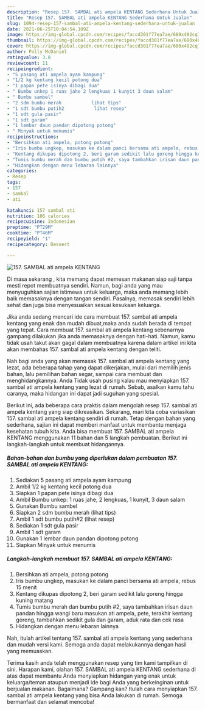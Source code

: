 ```yaml
---
description: "Resep 157. SAMBAL ati ampela KENTANG Sederhana Untuk Jualan"
title: "Resep 157. SAMBAL ati ampela KENTANG Sederhana Untuk Jualan"
slug: 1094-resep-157-sambal-ati-ampela-kentang-sederhana-untuk-jualan
date: 2021-06-25T10:04:54.109Z
image: https://img-global.cpcdn.com/recipes/faccd301f77ea7ae/680x482cq70/157-sambal-ati-ampela-kentang-foto-resep-utama.jpg
thumbnail: https://img-global.cpcdn.com/recipes/faccd301f77ea7ae/680x482cq70/157-sambal-ati-ampela-kentang-foto-resep-utama.jpg
cover: https://img-global.cpcdn.com/recipes/faccd301f77ea7ae/680x482cq70/157-sambal-ati-ampela-kentang-foto-resep-utama.jpg
author: Polly McDaniel
ratingvalue: 3.8
reviewcount: 11
recipeingredient:
- "5 pasang ati ampela ayam kampung"
- "1/2 kg kentang kecil potong dua"
- "1 papan pete isinya dibagi dua"
- " Bumbu unkep 1 ruas jahe 2 lengkuas 1 kunyit 3 daun salam"
- " Bumbu sambel"
- "2 sdm bumbu merah           lihat tips"
- "1 sdt bumbu putih2           lihat resep"
- "1 sdt gula pasir"
- "1 sdt garam"
- "1 lembar daun pandan dipotong potong"
- " Minyak untuk menumis"
recipeinstructions:
- "Bersihkan ati ampela, potong potong"
- "Iris bumbu ungkep, masukan ke dalam panci bersama ati ampela, rebus 15 menit"
- "Kentang dikupas dipotong 2, beri garam sedikit lalu goreng hingga kuning matang"
- "Tumis bumbu merah dan bumbu putih #2, saya tambahkan irisan daun pandan hingga wangi baru masukan ati ampela, pete, terakhir kentang goreng, tambahkan sedikit gula dan garam, aduk rata dan cek rasa"
- "Hidangkan dengan menu lebaran lainnya"
categories:
- Resep
tags:
- 157
- sambal
- ati

katakunci: 157 sambal ati 
nutrition: 106 calories
recipecuisine: Indonesian
preptime: "PT29M"
cooktime: "PT46M"
recipeyield: "1"
recipecategory: Dessert

---
```



![157. SAMBAL ati ampela KENTANG](https://img-global.cpcdn.com/recipes/faccd301f77ea7ae/680x482cq70/157-sambal-ati-ampela-kentang-foto-resep-utama.jpg)

Di masa  sekarang , kita memang dapat memesan makanan siap saji tanpa mesti repot membuatnya sendiri. Namun, bagi anda yang mau menyuguhkan sajian istimewa untuk keluarga, maka anda memang lebih baik memasaknya dengan tangan sendiri. Pasalnya, memasak sendiri lebih sehat dan juga bisa menyesuaikan sesuai kesukaan keluarga.

Jika anda sedang mencari ide cara membuat 157. sambal ati ampela kentang yang enak dan mudah dibuat,maka anda sudah berada di tempat yang tepat. Cara membuat 157. sambal ati ampela kentang  sebenarnya gampang dilakukan jika anda memasaknya dengan hati-hati. Namun, kamu tidak usah takut akan gagal dalam membuatnya 
karena dalam artikel ini kita akan membahas 157. sambal ati ampela kentang dengan teliti.  



Nah bagi anda yang akan memasak 157. sambal ati ampela kentang yang lezat, ada beberapa tahap yang dapat dikerjakan, mulai dari memilih jenis bahan, lalu pemilihan bahan segar, sampai cara membuat dan menghidangkannya. Anda Tidak usah pusing kalau mau menyiapkan 157. sambal ati ampela kentang yang lezat di rumah. Sebab, asalkan kamu  tahu caranya, maka hidangan ini dapat jadi suguhan yang spesial.

Berikut ini, ada beberapa cara praktis  dalam mengolah resep 157. sambal ati ampela kentang yang siap dikreasikan. Sekarang, mari kita coba variasikan 157. sambal ati ampela kentang sendiri di rumah. Tetap dengan bahan yang sederhana, sajian ini dapat memberi manfaat untuk membantu menjaga kesehatan tubuh kita. Anda bisa membuat 157. SAMBAL ati ampela KENTANG menggunakan 11 bahan dan 5 langkah pembuatan. Berikut ini langkah-langkah untuk membuat hidangannya.

<!--inarticleads1-->

##### Bahan-bahan dan bumbu yang diperlukan dalam pembuatan 157. SAMBAL ati ampela KENTANG:

1. Sediakan 5 pasang ati ampela ayam kampung
1. Ambil 1/2 kg kentang kecil potong dua
1. Siapkan 1 papan pete isinya dibagi dua
1. Ambil  Bumbu unkep: 1 ruas jahe, 2 lengkuas, 1 kunyit, 3 daun salam
1. Gunakan  Bumbu sambel
1. Siapkan 2 sdm bumbu merah           (lihat tips)
1. Ambil 1 sdt bumbu putih#2           (lihat resep)
1. Sediakan 1 sdt gula pasir
1. Ambil 1 sdt garam
1. Gunakan 1 lembar daun pandan dipotong potong
1. Siapkan  Minyak untuk menumis




<!--inarticleads2-->

##### Langkah-langkah membuat 157. SAMBAL ati ampela KENTANG:

1. Bersihkan ati ampela, potong potong
1. Iris bumbu ungkep, masukan ke dalam panci bersama ati ampela, rebus 15 menit
1. Kentang dikupas dipotong 2, beri garam sedikit lalu goreng hingga kuning matang
1. Tumis bumbu merah dan bumbu putih #2, saya tambahkan irisan daun pandan hingga wangi baru masukan ati ampela, pete, terakhir kentang goreng, tambahkan sedikit gula dan garam, aduk rata dan cek rasa
1. Hidangkan dengan menu lebaran lainnya




Nah, itulah artikel tentang  157. sambal ati ampela kentang  yang sederhana dan mudah versi kami. Semoga anda dapat melakukannya dengan hasil yang memuaskan. 

Terima kasih anda telah menggunakan resep yang tim kami tampilkan di sini. Harapan kami, olahan  157. SAMBAL ati ampela KENTANG sederhana di atas dapat membantu Anda menyiapkan hidangan yang enak untuk keluarga/teman ataupun menjadi ide bagi Anda yang berkeinginan untuk berjualan makanan. Bagaimana? Gampang kan? Itulah cara menyiapkan 157. sambal ati ampela kentang yang bisa Anda lakukan di rumah. Semoga bermanfaat dan selamat mencoba!

